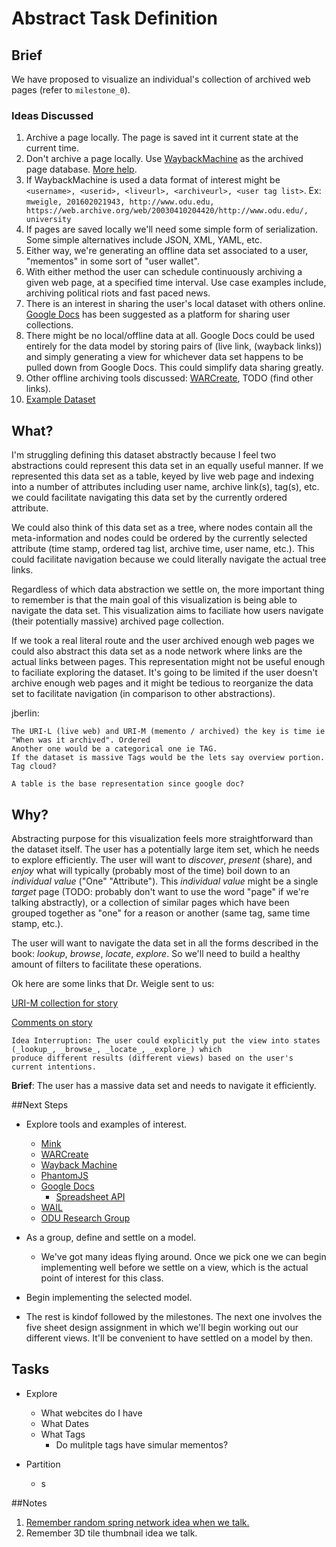 # Abstract Task Definition

## Brief
We have proposed to visualize an individual's collection of archived web pages (refer to `milestone_0`).

### Ideas Discussed
1. Archive a page locally. The page is saved int it current state at the current time.
2. Don't archive a page locally. Use [WaybackMachine](https://archive.org/web/) as the archived page database.
   [More help](https://en.wikipedia.org/wiki/Help:Using_the_Wayback_Machine).
3. If WaybackMachine is used a data format of interest might be `<username>, <userid>, <liveurl>, <archiveurl>, <user tag list>`.
   Ex: `mweigle, 201602021943, http://www.odu.edu, https://web.archive.org/web/20030410204420/http://www.odu.edu/, university`
4. If pages are saved locally we'll need some simple form of serialization. Some simple alternatives include JSON,
   XML, YAML, etc.
5. Either way, we're generating an offline data set associated to a user, "mementos" in some sort of "user wallet".
6. With either method the user can schedule continuously archiving a given web page, at a specified time interval.
   Use case examples include, archiving political riots and fast paced news.
7. There is an interest in sharing the user's local dataset with others online.
   [Google Docs](https://www.google.com/docs/about/) has been suggested as a platform for sharing user collections.
8. There might be no local/offline data at all. Google Docs could be used entirely for the data model by storing pairs of
   (live link, (wayback links)) and simply generating a view for whichever data set happens to be pulled down from
   Google Docs. This could simplify data sharing greatly.
9. Other offline archiving tools discussed: [WARCreate](http://warcreate.com/), TODO (find other links).
10. [Example Dataset](https://docs.google.com/spreadsheets/d/1QbkU1WTG6S7BhQKDe0HqHSeQRhoxu0rNOpEKEYX6_pU/edit?pref=2&pli=1#gid=0)

## What?
I'm struggling defining this dataset abstractly because I feel two abstractions could represent this data set in an
equally useful manner. If we represented this data set as a table, keyed by live web page and indexing into a number of attributes including user name, archive link(s), tag(s), etc. we could facilitate navigating this data set by the currently ordered attribute.

We could also think of this data set as a tree, where nodes contain all the meta-information and nodes could be ordered
by the currently selected attribute (time stamp, ordered tag list, archive time, user name, etc.). This could facilitate navigation because we could literally navigate the actual tree links.

Regardless of which data abstraction we settle on, the more important thing to remember is that the main goal of this
visualization is being able to navigate the data set. This visualization aims to faciliate how users navigate
(their potentially massive) archived page collection.

If we took a real literal route and the user archived enough web pages we could also abstract this data set as a node
network where links are the actual links between pages. This representation might not be useful enough to faciliate
exploring the dataset. It's going to be limited if the user doesn't archive enough web pages and it might be tedious
to reorganize the data set to facilitate navigation (in comparison to other abstractions).

jberlin: 
	
    The URI-L (live web) and URI-M (memento / archived) the key is time ie "When was it archived". Ordered
    Another one would be a categorical one ie TAG. 
    If the dataset is massive Tags would be the lets say overview portion.
    Tag cloud? 
    
    A table is the base representation since google doc? 
    

## Why?
Abstracting purpose for this visualization feels more straightforward than the dataset itself. The user has a potentially
large item set, which he needs to explore efficiently. The user will want to _discover_, _present_ (share), and _enjoy_ what will typically (probably most of the time) boil down to an _individual value_ ("One" "Attribute").
This _individual value_ might be a single _target_ page (TODO: probably don't want to use the word "page" if we're talking abstractly), or a collection of similar pages which have been grouped together as "one" for a reason or another (same tag, same time stamp, etc.).

The user will want to navigate the data set in all the forms described in the book: _lookup_, _browse_, _locate_, _explore_. So we'll need to build a healthy amount of filters to facilitate these operations.


Ok here are some links that Dr. Weigle sent to us: 

[URI-M collection for story](https://docs.google.com/spreadsheets/d/1QbkU1WTG6S7BhQKDe0HqHSeQRhoxu0rNOpEKEYX6_pU/edit#gid=0)

[Comments on story](https://docs.google.com/document/d/1r7BAclFmZttmgdJmQaKkFZ_3oJvTK6s79YWOk0p3ZJ0/edit)

```
Idea Interruption: The user could explicitly put the view into states (_lookup_, _browse_, _locate_, _explore_) which
produce different results (different views) based on the user's current intentions.
```

**Brief**: The user has a massive data set and needs to navigate it efficiently.

##Next Steps
- Explore tools and examples of interest.
  - [Mink](https://github.com/machawk1/mink)
  - [WARCreate](https://github.com/machawk1/warcreate)
  - [Wayback Machine](https://en.wikipedia.org/wiki/Help:Using_the_Wayback_Machine)
  - [PhantomJS](http://phantomjs.org/)
  - [Google Docs](https://www.google.com/docs/about/)
    - [Spreadsheet API](https://developers.google.com/google-apps/spreadsheets/)
  - [WAIL](https://github.com/machawk1/wail)
  - [ODU Research Group](http://ws-dl.blogspot.com/2012/08/2012-08-10-ms-thesis-visualizing.html)

- As a group, define and settle on a model.
  - We've got many ideas flying around. Once we pick one we can begin implementing well before
    we settle on a view, which is the actual point of interest for this class.

- Begin implementing the selected model.

- The rest is kindof followed by the milestones. The next one involves the five sheet design assignment
  in which we'll begin working out our different views. It'll be convenient to have settled on a model by
  then.
  
 ## Tasks
 - Explore
  		
  	- What webcites do I have
  	- What Dates
  	- What Tags 
  		- Do mulitple tags have simular mementos?  	
- Partition
	-  	s

##Notes
1. [Remember random spring network idea when we talk.](http://www.visualthesaurus.com/)
2. Remember 3D tile thumbnail idea we talk.
